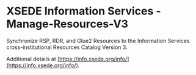 # XSEDE Information Services - Manage-Resources-V3

Synchronize RSP, RDR, and Glue2 Resources to the Information Services cross-institutional Resources Catalog Version 3.

Additional details at [https://info.xsede.org/info/](https://info.xsede.org/info/).
